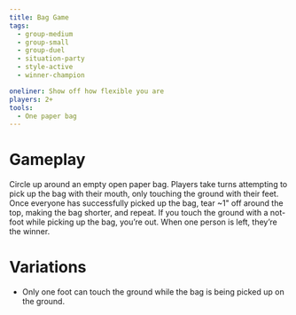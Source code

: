 ```yaml
---
title: Bag Game
tags:
  - group-medium
  - group-small
  - group-duel
  - situation-party
  - style-active
  - winner-champion

oneliner: Show off how flexible you are
players: 2+
tools:
  - One paper bag
---
```

# Gameplay
Circle up around an empty open paper bag. Players take turns attempting to pick up the bag with their mouth, only touching the ground with their feet. Once everyone has successfully picked up the bag, tear ~1" off around the top, making the bag shorter, and repeat. If you touch the ground with a not-foot while picking up the bag, you’re out. When one person is left, they’re the winner.

# Variations
* Only one foot can touch the ground while the bag is being picked up on the ground.
